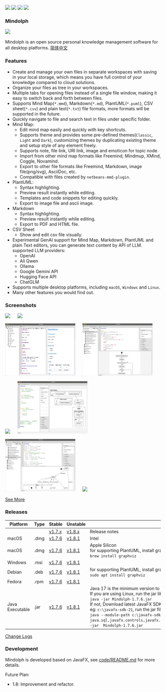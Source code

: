 <p>
	<a title="Releases" target="_blank" href="https://github.com/mindolph/Mindolph/releases"><img src="https://img.shields.io/github/release/mindolph/Mindolph.svg?style=flat-square&color=9CF"></a>
	<a title="Downloads" target="_blank" href="https://github.com/mindolph/Mindolph/releases"><img src="https://img.shields.io/github/downloads/mindolph/Mindolph/total.svg?style=flat-square&color=blueviolet"></a>
	<a title="GitHub Commits" target="_blank" href="https://github.com/mindolph/Mindolph/commits/main/"><img src="https://img.shields.io/github/commit-activity/m/mindolph/Mindolph.svg?style=flat-square"></a>
	<a title="Last Commit" target="_blank" href="https://github.com/mindolph/Mindolph/commits/main/"><img src="https://img.shields.io/github/last-commit/mindolph/Mindolph.svg?style=flat-square&color=FF9900"></a>
</p>

### Mindolph

![](./DemoWorkspace/app_30.png)

Mindolph is an open source personal knowledge management software for all desktop platforms. [简体中文](./docs/README_zh_CN.md)


### Features
* Create and manage your own files in separate workspaces with saving in your local storage, which means you have full control of your knowledge compared to cloud solutions.
* Organize your files as tree in your workspaces.
* Multiple tabs for opening files instead of a single file window, making it easy to switch back and forth between files.
* Supports Mind Map(`*.mmd`), Markdown(`*.md`), PlantUML(`*.puml`), CSV sheet(`*.csv`) and plain text(`*.txt`) file formats, more formats will be supported in the future.
* Quickly navigate to file and search text in files under specific folder.
* Mind Map:
	* Edit mind map easily and quickly with key shortcuts.
	* Supports theme and provides some pre-defined themes(`Classic`, `Light` and `Dark`), customizing themes by duplicating existing theme and setup style of any element freely.
	* Supports note, file link, URI link, image and emoticon for topic node.
	* Import from other mind map formats like Freemind, Mindmup, XMind, Coggle, Novamind.
	* Export to other file formats like Freemind, Markdown, image file(png/svg), AsciiDoc, etc.
	* Compatible with files created by `netbeans-mmd-plugin`.
* PlantUML:
	* Syntax highlighting.
	* Preview result instantly while editing.
	* Templates and code snippets for editing quickly.
	* Export to image file and ascii image.
* Markdown
	* Syntax highlighting.
	* Preview result instantly while editing.
	* Export to PDF and HTML file.
* CSV Sheet
	* Show and edit csv file visually.
* Experimental GenAI support for Mind Map, Markdown, PlantUML and plain Text editors, you can generate text content by API of LLM. supported LLM providers:
	* OpenAI  
	* Ali Qwen  
	* Ollama  
	* Google Gemini API  
	* Hugging Face API  
	* ChatGLM  
* Supports multiple desktop platforms, including `macOS`, `Windows` and `Linux`.
* Many other features you would find out.


### Screenshots
<p float="left">
	<img src="docs/screenshots/mindmap_light.jpg" width="45%"/>
	&nbsp;&nbsp;&nbsp;&nbsp;
	<img src="docs/screenshots/mindmap_dark.jpg" width="45%"/>
</p>
<p float="left">
	<img src="docs/screenshots/markdown1.jpg" width="45%"/>
	&nbsp;&nbsp;&nbsp;&nbsp;
	<img src="docs/screenshots/puml_activity.jpg" width="45%"/>
</p>
<p float="left">
	<img src="docs/screenshots/puml_sequence.jpg" width="45%"/>
	&nbsp;&nbsp;&nbsp;&nbsp;
	<img src="docs/screenshots/puml_component2.jpg" width="45%"/>
</p>
<p float="left">
	<img src="docs/screenshots/puml_state.jpg" width="45%"/>
	&nbsp;&nbsp;&nbsp;&nbsp;
	<img src="docs/screenshots/find_in_files.jpg" width="45%"/>
</p>

[See More](docs/screenshots.md)


### Releases

|Platform|Type|Stable|Unstable|Note|
|----|----|----|----|----|
|| |[v1.7.x](docs/release-notes/v1.7/v1.7.md)|[v1.8.x](docs/release-notes/v1.8/v1.8.md)| Release notes |
|macOS|.dmg|[v1.7.6](https://github.com/mindolph/Mindolph/releases/download/v1.7.6/Mindolph-1.7.6-x64.dmg) |[v1.8.1](https://github.com/mindolph/Mindolph/releases/download/v1.8.1/Mindolph-1.8.1-x64.dmg) | Intel |
|macOS|.dmg|[v1.7.6](https://github.com/mindolph/Mindolph/releases/download/v1.7.6/Mindolph-1.7.6-aarch64.dmg) |[v1.8.1](https://github.com/mindolph/Mindolph/releases/download/v1.8.1/Mindolph-1.8.1-aarch64.dmg) | Apple Silicon </br>for supporting PlantUML, install graphviz first:</br>`brew install graphviz`|
|Windows|.msi|[v1.7.6](https://github.com/mindolph/Mindolph/releases/download/v1.7.6/Mindolph-1.7.6.msi) |[v1.8.1](https://github.com/mindolph/Mindolph/releases/download/v1.8.1/Mindolph-1.8.1.msi) | |
|Debian|.deb|[v1.7.6](https://github.com/mindolph/Mindolph/releases/download/v1.7.6/Mindolph-1.7.6.deb)|[v1.8.1](https://github.com/mindolph/Mindolph/releases/download/v1.8.1/Mindolph-1.8.1.deb)|	for supporting PlantUML, install graphviz first:</br>  `sudo apt install graphviz`|
|Fedora|.rpm|[v1.7.6](https://github.com/mindolph/Mindolph/releases/download/v1.7.6/Mindolph-1.7.6.rpm)|[v1.8.1](https://github.com/mindolph/Mindolph/releases/download/v1.8.1/Mindolph-1.8.1.rpm)| |
|Java Executable|.jar|[v1.7.6](https://github.com/mindolph/Mindolph/releases/download/v1.7.6/Mindolph-1.7.6.jar)|[v1.8.1](https://github.com/mindolph/Mindolph/releases/download/v1.8.1/Mindolph-1.8.1.jar)| Java 17 is the minimum version to run this application. 	</br> If you are using Linux, run the jar like this:  </br> `java -jar Mindolph-1.7.6.jar`  </br> If not, Download latest JavaFX SDK for your platform and extract to somewhere eg: `c:\javafx-sdk-21`, run the jar file like this:   </br> `java --module-path c:\javafx-sdk-21\lib --add-modules  java.sql,javafx.controls,javafx.fxml,javafx.swing,javafx.web,jdk.crypto.ec -jar  Mindolph-1.7.6.jar` |


[Change Logs](docs/change_logs.md)


### Development

Mindolph is developed based on JavaFX, see [code/README.md](code/README.md) for more details.

Future Plan:

* 1.8: Improvement and refactor.
